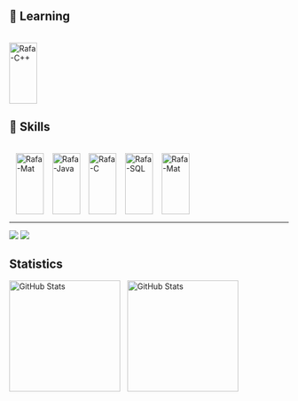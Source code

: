 ## 🌱 Learning
<div style="display: inline_block"><br>
  <img align="center" alt="Rafa-C++" height="110" width="50" src="https://cdn.jsdelivr.net/gh/devicons/devicon@latest/icons/cplusplus/cplusplus-original.svg">
</div>

## 👾 Skills
<div style="display: inline_block"><br>
  &nbsp;&nbsp;
  <img align="center" alt="Rafa-Mat" height="110" width="50" src="https://cdn.jsdelivr.net/gh/devicons/devicon@latest/icons/gitkraken/gitkraken-original.svg">
  &nbsp;&nbsp;
  <img align="center" alt="Rafa-Java" height="110" width="50" src="https://cdn.jsdelivr.net/gh/devicons/devicon@latest/icons/java/java-original.svg">
  &nbsp;&nbsp;
  <img align="center" alt="Rafa-C" height="110" width="50" src="https://cdn.jsdelivr.net/gh/devicons/devicon@latest/icons/c/c-original.svg">
  &nbsp;&nbsp;
  <img align="center" alt="Rafa-SQL" height="110" width="50" src="https://cdn.jsdelivr.net/gh/devicons/devicon@latest/icons/mysql/mysql-original-wordmark.svg">
  &nbsp;&nbsp;
  <img align="center" alt="Rafa-Mat" height="110" width="50" src="https://cdn.jsdelivr.net/gh/devicons/devicon@latest/icons/matlab/matlab-original.svg">
  &nbsp;&nbsp;
</div>

<hr style="border: 0; height: 1px;">

<div> 
  <a href = "mailto:rafamunhozcastro@gmail.com"><img src="https://img.shields.io/badge/-Gmail-%23333?style=for-the-badge&logo=gmail&logoColor=white" target="_blank"></a>
  <a href="https://www.linkedin.com/in/rafael-munhoz-castro-216b62273" target="_blank"><img src="https://img.shields.io/badge/-LinkedIn-%230077B5?style=for-the-badge&logo=linkedin&logoColor=white" target="_blank"></a> 
</div>

## Statistics
<p>
  <img 
    align="left" 
    alt="GitHub Stats" 
    height="200" 
    style="padding-right: 10px;" 
    src="https://github-readme-stats.vercel.app/api?username=RafinhaW74&show_icons=true&theme=tokyonight&include_all_commits=true&locale=pt-br" 
  />

<img 
      align="left" 
      alt="GitHub Stats" 
      height="200" 
      src="https://github-readme-stats.vercel.app/api/top-langs?username=RafinhaW74&theme=tokyonight&layout=compact&custom_title=Tecnologias&langs_count=9" 
  />

</p>
